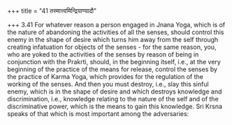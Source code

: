 +++
title = "41 तस्मात्त्वमिन्द्रियाण्यादौ"

+++
3.41 For whatever reason a person engaged in Jnana Yoga, which is of the
nature of abandoning the activities of all the senses, should control
this enemy in the shape of desire which turns him away from the self
through creating infatuation for objects of the senses - for the same
reason, you, who are yoked to the activities of the senses by reason of
being in conjunction with the Prakrti, should, in the beginning itself,
i.e., at the very beginning of the practice of the means for release,
control the senses by the practice of Karma Yoga, which provides for the
regulation of the working of the senses. And then you must destroy,
i.e., slay this sinful enemy, which is in the shape of desire and which
destroys knowledge and discrimination, i.e., knowledge relating to the
nature of the self and of the discriminative power, which is the means
to gain this knowledge. Sri Krsna speaks of that which is most important
among the adversaries:
